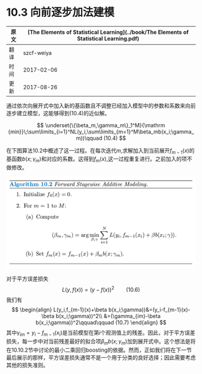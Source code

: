 # 10.3 向前逐步加法建模

| 原文   | [The Elements of Statistical Learning](../book/The Elements of Statistical Learning.pdf) |
| ---- | ---------------------------------------- |
| 翻译   | szcf-weiya                               |
| 时间   | 2017-02-06                               |
| 更新   | 2017-08-26                               |

通过依次向展开式中加入新的基函数且不调整已经加入模型中的参数和系数来向前逐步建立模型，这能够得到(10.4)的近似解。

$$
\underset{\{\beta_m,\gamma_m\}_1^M}{\mathrm {min}}\;\sum\limits_{i=1}^NL(y_i,\sum\limits_{m=1}^M\beta_mb(x_i;\gamma_m))\qquad (10.4)
$$

在下图算法10.2中概述了这一过程。在每次迭代$m$,求解加入到当前展开$f_{m-1}(x)$的基函数$b(x;\gamma_m)$和对应的系数。这得到$f_m(x)$,这一过程重复进行。之前加入的项不做修改。

![](../img/10/alg10.2.png)

对于平方误差损失
$$
L(y,f(x))=(y-f(x))^2\qquad (10.6)
$$
我们有
$$
\begin{align}
L(y_i,f_{m-1}(x)+\beta b(x_i;\gamma))&=(y_i-f_{m-1}(x)-\beta b(x_i;\gamma))^2\\
&=(\gamma_{im}-\beta b(x_i;\gamma))^2\qquad\qquad (10.7)
\end{align}
$$
其中$\gamma_{im}=y_i-f_{m-1}(x_i)$是当前模型在第$i$个观测值上的残差。因此，对于平方误差损失，每一步中对当前残差最好的拟合项$\beta_m b(x;\gamma_m)$加到展开式中。这个想法是将在10.10.2节中讨论的最小二乘回归boosting的依据。然而，正如我们将在下一节最后展示的那样，平方误差损失通常不是一个用于分类的良好选择；因此需要考虑其他的损失准则。
